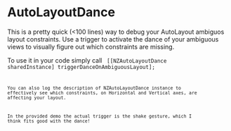 AutoLayoutDance
===============

This is a pretty quick (<100 lines) way to debug your AutoLayout ambiguos layout constraints.
Use a trigger to activate the dance of your ambiguous views to visually figure out which constraints are missing.

To use it in your code simply call 
<code>
[[NZAutoLayoutDance sharedInstance] triggerDanceOnAmbiguousLayout];
<code>

You can also log the description of NZAutoLayoutDance instance to effectively see which constraints, on Horizontal and Vertical axes, are affecting your layout.

In the provided demo the actual trigger is the shake gesture, which I think fits good with the dance! 